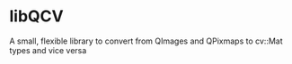 # libQCV
A small, flexible library to convert from QImages and QPixmaps to cv::Mat types and vice versa
